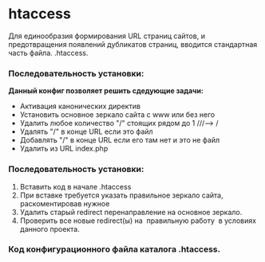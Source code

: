 # htaccess
<p>
Для единообразия формирования URL страниц сайтов, и предотвращения появлений дубликатов страниц, вводится стандартная часть файла. .htaccess. 
</p>
<h3>Последовательность установки:</h3>
<strong>Данный конфиг позволяет решить сдедующие задачи:</strong>
<br>
 <ul class="content__list content__list_circles">
			<li>Активация канонических директив</li>
                 	<li>Установить основное зеркало сайта с www или без него</li>
			<li>Удалить любое количество "/" стоящих рядом до 1 ///--> / </li>
			<li>Удалять "/" в конце URL если это файл </li>
			<li> Добавлять "/" в конце URL если его там нет и это не файл</li>
                        <li> Удалить из URL index.php</li>
 </ul>

<h3>Последовательность установки:</h3>

<ol class="content__list content__olist_boxes"> 
<li>Вставить код в начале .htaccess</li>
<li>При вставке требуется указать правильное зеркало сайта, раскоментировав нужное</li>
<li>Удалить старый redirect перенаправление на основное зеркало. </li>
<li>Проверить все новые redirect(ы) на  правильную работу  в условиях данного проекта.</li>
</ol>
<h3>Код конфигурационного файла каталога .htaccess.</h3>
<pre class="brush:as3;">
